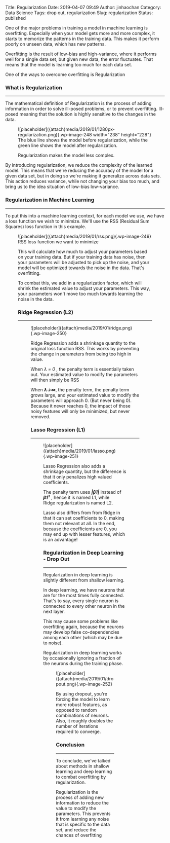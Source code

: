Title: Regularization
Date: 2019-04-07 09:49
Author: jinhaochan
Category: Data Science
Tags: drop out, regularization
Slug: regularization
Status: published

<!-- wp:paragraph -->

One of the major problems in training a model in machine learning is overfitting. Especially when your model gets more and more complex, it starts to memorize the patterns in the training data. This makes it perform poorly on unseen data, which has new patterns.

<!-- /wp:paragraph -->

<!-- wp:paragraph -->

Overfitting is the result of low-bias and high-variance, where it performs well for a single data set, but given new data, the error fluctuates. That means that the model is learning too much for each data set.

<!-- /wp:paragraph -->

<!-- wp:paragraph -->

One of the ways to overcome overfitting is Regularization

<!-- /wp:paragraph -->

<!-- wp:heading {"level":3} -->

### What is Regularization

<!-- /wp:heading -->

<!-- wp:separator -->

------------------------------------------------------------------------

<!-- /wp:separator -->

</p>
<!-- wp:paragraph -->

The mathematical definition of Regularization is the process of adding information in order to solve ill-posed problems, or to prevent overfitting. Ill-posed meaning that the solution is highly sensitive to the changes in the data.

<!-- /wp:paragraph -->

<!-- wp:image {"id":248,"align":"center","width":238,"height":228} -->

<div class="wp-block-image">

<figure class="aligncenter is-resized">
![placeholder]({attach}media/2019/01/1280px-regularization.png){.wp-image-248 width="238" height="228"}  
<figcaption>
The blue line shows the model before regularization, while the green line shows the model after regularization.  
  
Regularization makes the model less complex.  
</figcaption>


</div>

<!-- /wp:image -->

<!-- wp:paragraph -->

By introducing regularization, we reduce the complexity of the learned model. This means that we're reducing the accuracy of the model for a given data set, but in doing so we're making it generalize across data sets. This action reduces variance, while not changing your bias too much, and bring us to the idea situation of low-bias low-variance.

<!-- /wp:paragraph -->

<!-- wp:heading {"level":3} -->

### Regularization in Machine Learning

<!-- /wp:heading -->

<!-- wp:separator -->

------------------------------------------------------------------------

<!-- /wp:separator -->

</p>
<!-- wp:paragraph -->

To put this into a machine learning context, for each model we use, we have a loss function we wish to minimize. We'll use the RSS (Residual Sum Squares) loss function in this example.

<!-- /wp:paragraph -->

<!-- wp:image {"id":249} -->

<figure class="wp-block-image">
![placeholder]({attach}media/2019/01/rss.png){.wp-image-249}  

<figcaption>
RSS loss function we want to minimize

</figcaption>

<!-- /wp:image -->

<!-- wp:paragraph -->

This will calculate how much to adjust your parameters based on your training data. But if your training data has noise, then your parameters will be adjusted to pick up the noise, and your model will be optimized towards the noise in the data. That's overfitting.

<!-- /wp:paragraph -->

<!-- wp:paragraph -->

To combat this, we add in a regularization factor, which will shrink the estimated value to adjust your parameters. This way, your parameters won't move too much towards learning the noise in the data.

<!-- /wp:paragraph -->

<!-- wp:heading {"level":3} -->

### Ridge Regression (L2)

<!-- /wp:heading -->

<!-- wp:separator -->

------------------------------------------------------------------------

<!-- /wp:separator -->

</p>
<!-- wp:image {"id":250} -->

<figure class="wp-block-image">
![placeholder]({attach}media/2019/01/ridge.png){.wp-image-250}


<!-- /wp:image -->

<!-- wp:paragraph -->

Ridge Regression adds a shrinkage quantity to the original loss function RSS. This works by preventing the change in parameters from being too high in value.

<!-- /wp:paragraph -->

<!-- wp:paragraph -->

When *λ = 0* , the penalty term is essentially taken out. Your estimated value to modify the parameters will then simply be RSS

<!-- /wp:paragraph -->

<!-- wp:paragraph -->

When ***λ→∞***, the penalty term, the penalty term grows large, and your estimated value to modify the parameters will approach 0. (But never being 0). Because it never reaches 0, the impact of those noisy features will only be minimized, but never removed.

<!-- /wp:paragraph -->

<!-- wp:heading {"level":3} -->

### Lasso Regression (L1)

<!-- /wp:heading -->

<!-- wp:separator -->

------------------------------------------------------------------------

<!-- /wp:separator -->

</p>
<!-- wp:image {"id":251} -->

<figure class="wp-block-image">
![placeholder]({attach}media/2019/01/lasso.png){.wp-image-251}


<!-- /wp:image -->

<!-- wp:paragraph -->

Lasso Regression also adds a shrinkage quantity, but the difference is that it only penalizes high valued coefficients.

<!-- /wp:paragraph -->

<!-- wp:paragraph -->

The penalty term uses ***|β1|*** instead of ***β1²*** , hence it is named L1, while  
Ridge regularization is named L2.

<!-- /wp:paragraph -->

<!-- wp:paragraph -->

Lasso also differs from from Ridge in that it can set coefficients to 0, making them not relevant at all. In the end, because the coefficients are 0, you may end up with lesser features, which is an advantage!

<!-- /wp:paragraph -->

<!-- wp:heading {"level":3} -->

### Regularization in Deep Learning - Drop Out

<!-- /wp:heading -->

<!-- wp:separator -->

------------------------------------------------------------------------

<!-- /wp:separator -->

</p>
<!-- wp:paragraph -->

Regularization in deep learning is slightly different from shallow learning.

<!-- /wp:paragraph -->

<!-- wp:paragraph -->

In deep learning, we have neurons that are for the most times fully connected. That's to say, every single neuron is connected to every other neuron in the next layer.

<!-- /wp:paragraph -->

<!-- wp:paragraph -->

This may cause some problems like overfitting again, because the neurons may develop false co-dependencies among each other (which may be due to noise).

<!-- /wp:paragraph -->

<!-- wp:paragraph -->

Regularization in deep learning works by occasionally ignoring a fraction of the neurons during the training phase.

<!-- /wp:paragraph -->

<!-- wp:image {"id":252} -->

<figure class="wp-block-image">
![placeholder]({attach}media/2019/01/dropout.png){.wp-image-252}


<!-- /wp:image -->

<!-- wp:paragraph -->

By using dropout, you're forcing the model to learn more robust features, as opposed to random combinations of neurons. Also, it roughly doubles the number of iterations required to converge.

<!-- /wp:paragraph -->

<!-- wp:heading {"level":3} -->

### Conclusion

<!-- /wp:heading -->

<!-- wp:separator -->

------------------------------------------------------------------------

<!-- /wp:separator -->

</p>
<!-- wp:paragraph -->

To conclude, we've talked about methods in shallow learning and deep learning to combat overfitting by regularization.

<!-- /wp:paragraph -->

<!-- wp:paragraph -->

Regularization is the process of adding new information to reduce the value to modify the parameters. This prevents it from learning any noise that is specific to the data set, and reduce the chances of overfitting

<!-- /wp:paragraph -->
